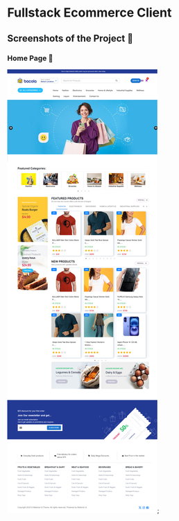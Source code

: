 # Fullstack Ecommerce Client

## Screenshots of the Project 📸

### Home Page 🏡

![Home Page Screenshot](./src/screenshot/fullstack-ecommerce-client.netlify.app_.png);
